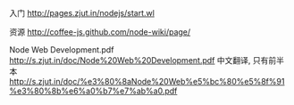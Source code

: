 
入门 http://pages.zjut.in/nodejs/start.wl

资源 http://coffee-js.github.com/node-wiki/page/

Node Web Development.pdf http://s.zjut.in/doc/Node%20Web%20Development.pdf
中文翻译, 只有前半本
http://s.zjut.in/doc/%e3%80%8aNode%20Web%e5%bc%80%e5%8f%91%e3%80%8b%e6%a0%b7%e7%ab%a0.pdf
